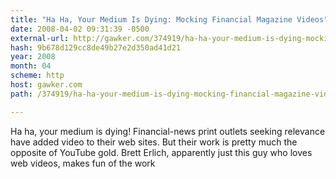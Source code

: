 ```yaml
---
title: "Ha Ha, Your Medium Is Dying: Mocking Financial Magazine Videos"
date: 2008-04-02 09:31:39 -0500
external-url: http://gawker.com/374919/ha-ha-your-medium-is-dying-mocking-financial-magazine-videos
hash: 9b678d129cc8de49b27e2d350ad41d21
year: 2008
month: 04
scheme: http
host: gawker.com
path: /374919/ha-ha-your-medium-is-dying-mocking-financial-magazine-videos

---
```


Ha ha, your medium is dying! Financial-news print outlets seeking relevance have added video to their web sites. But their work is pretty much the opposite of YouTube gold. Brett Erlich, apparently just this guy who loves web videos, makes fun of the work
